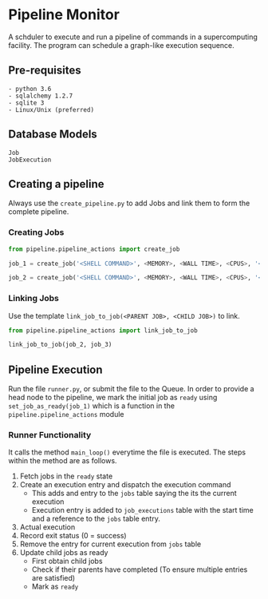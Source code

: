 # Pipeline Monitor

A schduler to execute and run a pipeline of commands in a supercomputing facility. The program can schedule a graph-like execution sequence.

## Pre-requisites

```
- python 3.6
- sqlalchemy 1.2.7
- sqlite 3
- Linux/Unix (preferred)
```

## Database Models

```
Job
JobExecution
```

## Creating a pipeline
Always use the `create_pipeline.py` to add Jobs and link them to form the complete pipeline.
### Creating Jobs
```python
from pipeline.pipeline_actions import create_job

job_1 = create_job('<SHELL COMMAND>', <MEMORY>, <WALL TIME>, <CPUS>, '<MODULES', '<UNIQUE IDENTIFIER>')

job_2 = create_job('<SHELL COMMAND>', <MEMORY>, <WALL TIME>, <CPUS>, '<MODULES', '<UNIQUE IDENTIFIER>')

```
### Linking Jobs
Use the template `link_job_to_job(<PARENT JOB>, <CHILD JOB>)` to link.
```python
from pipeline.pipeline_actions import link_job_to_job

link_job_to_job(job_2, job_3)
```
## Pipeline Execution
Run the file `runner.py`, or submit the file to the Queue. In order to provide a head node to the pipeline, we mark the initial job as `ready` using `set_job_as_ready(job_1)` which is a function in the `pipeline.pipeline_actions` module
### Runner Functionality
It calls the method `main_loop()` everytime the file is executed. The steps within the method are as follows.

1. Fetch jobs in the `ready` state
2. Create an execution entry and dispatch the execution command
    * This adds and entry to the `jobs` table saying the its the current execution
    * Execution entry is added to `job_executions` table with the start time and a reference to the `jobs` table entry.
3. Actual execution
4. Record exit status (0 = success)
5. Remove the entry for current execution from `jobs` table
6. Update child jobs as ready
    * First obtain child jobs
    * Check if their parents have completed (To ensure multiple entries are satisfied)
    * Mark as `ready`

